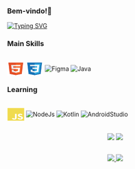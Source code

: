 ### Bem-vindo!🦋

[![Typing SVG](https://readme-typing-svg.herokuapp.com/?color=6A5ACD&size=35&center=true&vCenter=true&width=1000&lines=OIIIEE+bem-vindo(a)+ao+meu+perfil!+👋;Me+chamo+Paula+Blesa;E+estou+cursando+o+3º+semestre+de;Desenvolvimento+de+Sistemas+:%29)](https://git.io/typing-svg)





### Main Skills
<div style="display: inline_block"><br>
  <img align="center" alt="HTML" height="30" width="40" src="https://raw.githubusercontent.com/devicons/devicon/master/icons/html5/html5-original.svg">
  <img align="center" alt="CSS" height="30" width="40" src="https://raw.githubusercontent.com/devicons/devicon/master/icons/css3/css3-original.svg">
  <img align="center" alt="Figma" height="30" width="40" src="https://cdn.jsdelivr.net/gh/devicons/devicon/icons/figma/figma-original.svg" />
  <img align="center" alt="Java" height="30" width="40" src="https://cdn.jsdelivr.net/gh/devicons/devicon/icons/java/java-original.svg" />
 
</div>

### Learning
<div style="display: inline_block"><br>
  <img align="center" alt="Js" height="30" width="40" src="https://raw.githubusercontent.com/devicons/devicon/master/icons/javascript/javascript-plain.svg">
  <img  align="center" alt="NodeJs" height="30" width="40" src="https://cdn.jsdelivr.net/gh/devicons/devicon/icons/nodejs/nodejs-plain.svg" />
  <img align="center" alt="Kotlin" height="30" width="40" src="https://cdn.jsdelivr.net/gh/devicons/devicon/icons/kotlin/kotlin-original.svg" />
  <img align="center" alt="AndroidStudio" height="30" width="40" src="https://cdn.jsdelivr.net/gh/devicons/devicon/icons/androidstudio/androidstudio-original.svg" />
</div>


  ##
<div align="center"> 
  <a align= "center "href = "mailto:paulablesa6@gmail.com"><img src="https://img.shields.io/badge/-Gmail-%23333?style=for-the-badge&logo=gmail&logoColor=white" target="_blank"></a>
  <a align= "center"href="https://www.linkedin.com/in/paula-blesa-5ab53224a/" target="_blank"><img src="https://img.shields.io/badge/-LinkedIn-%230077B5?style=for-the-badge&logo=linkedin&logoColor=white" target="_blank"></a> 
  
  ##
</div>
<div align="center">
  

  
</div>


<div align="center" >
  <a href="https://github.com/StaniukaitisPaula">
  <img height="150em" src="https://github-readme-stats.vercel.app/api?username=StaniukaitisPaula&show_icons=true&theme=radical"/>
  <img height="150em" src="https://github-readme-stats.vercel.app/api/top-langs/?username=StaniukaitisPaula&layout=compact&langs_count=7&theme=radical"/>
</div>
